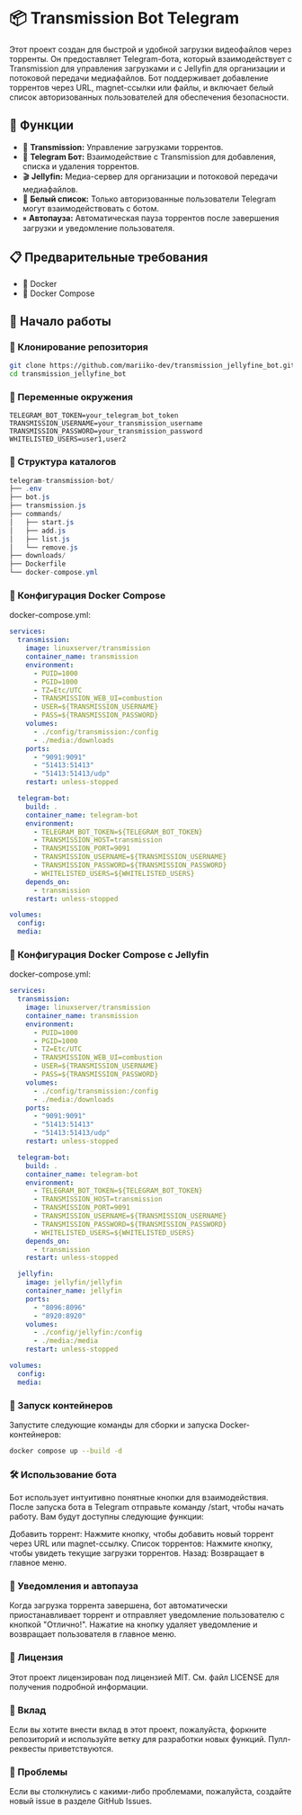 # 📦 Transmission Bot Telegram

Этот проект создан для быстрой и удобной загрузки видеофайлов через торренты. Он предоставляет Telegram-бота, который взаимодействует с Transmission для управления загрузками и с Jellyfin для организации и потоковой передачи медиафайлов. Бот поддерживает добавление торрентов через URL, magnet-ссылки или файлы, и включает белый список авторизованных пользователей для обеспечения безопасности.

## 🌟 Функции

- 🧲 **Transmission:** Управление загрузками торрентов.
- 🤖 **Telegram Бот:** Взаимодействие с Transmission для добавления, списка и удаления торрентов.
- 🎬 **Jellyfin:** Медиа-сервер для организации и потоковой передачи медиафайлов.
- 🔐 **Белый список:** Только авторизованные пользователи Telegram могут взаимодействовать с ботом.
- ⏸ **Автопауза:** Автоматическая пауза торрентов после завершения загрузки и уведомление пользователя.

## 📋 Предварительные требования

- 🐳 Docker
- 🐙 Docker Compose

## 🚀 Начало работы

### 📂 Клонирование репозитория

```bash
git clone https://github.com/mariiko-dev/transmission_jellyfine_bot.git
cd transmission_jellyfine_bot
```

### 🔧 Переменные окружения

```plaintext
TELEGRAM_BOT_TOKEN=your_telegram_bot_token
TRANSMISSION_USERNAME=your_transmission_username
TRANSMISSION_PASSWORD=your_transmission_password
WHITELISTED_USERS=user1,user2
```


### 📂 Структура каталогов

```csharp
telegram-transmission-bot/
├── .env
├── bot.js
├── transmission.js
├── commands/
│   ├── start.js
│   ├── add.js
│   ├── list.js
│   └── remove.js
├── downloads/
├── Dockerfile
└── docker-compose.yml
```


### 🐋 Конфигурация Docker Compose
 docker-compose.yml:

```yaml
services:
  transmission:
    image: linuxserver/transmission
    container_name: transmission
    environment:
      - PUID=1000
      - PGID=1000
      - TZ=Etc/UTC
      - TRANSMISSION_WEB_UI=combustion
      - USER=${TRANSMISSION_USERNAME}
      - PASS=${TRANSMISSION_PASSWORD}
    volumes:
      - ./config/transmission:/config
      - ./media:/downloads
    ports:
      - "9091:9091"
      - "51413:51413"
      - "51413:51413/udp"
    restart: unless-stopped

  telegram-bot:
    build: .
    container_name: telegram-bot
    environment:
      - TELEGRAM_BOT_TOKEN=${TELEGRAM_BOT_TOKEN}
      - TRANSMISSION_HOST=transmission
      - TRANSMISSION_PORT=9091
      - TRANSMISSION_USERNAME=${TRANSMISSION_USERNAME}
      - TRANSMISSION_PASSWORD=${TRANSMISSION_PASSWORD}
      - WHITELISTED_USERS=${WHITELISTED_USERS}
    depends_on:
      - transmission
    restart: unless-stopped

volumes:
  config:
  media:
```
### 🐋 Конфигурация Docker Compose с Jellyfin
 docker-compose.yml:

```yaml
services:
  transmission:
    image: linuxserver/transmission
    container_name: transmission
    environment:
      - PUID=1000
      - PGID=1000
      - TZ=Etc/UTC
      - TRANSMISSION_WEB_UI=combustion
      - USER=${TRANSMISSION_USERNAME}
      - PASS=${TRANSMISSION_PASSWORD}
    volumes:
      - ./config/transmission:/config
      - ./media:/downloads
    ports:
      - "9091:9091"
      - "51413:51413"
      - "51413:51413/udp"
    restart: unless-stopped

  telegram-bot:
    build: .
    container_name: telegram-bot
    environment:
      - TELEGRAM_BOT_TOKEN=${TELEGRAM_BOT_TOKEN}
      - TRANSMISSION_HOST=transmission
      - TRANSMISSION_PORT=9091
      - TRANSMISSION_USERNAME=${TRANSMISSION_USERNAME}
      - TRANSMISSION_PASSWORD=${TRANSMISSION_PASSWORD}
      - WHITELISTED_USERS=${WHITELISTED_USERS}
    depends_on:
      - transmission
    restart: unless-stopped

  jellyfin:
    image: jellyfin/jellyfin
    container_name: jellyfin
    ports:
      - "8096:8096"
      - "8920:8920"
    volumes:
      - ./config/jellyfin:/config
      - ./media:/media
    restart: unless-stopped

volumes:
  config:
  media:
```


### 🚀 Запуск контейнеров
Запустите следующие команды для сборки и запуска Docker-контейнеров:

```bash
docker compose up --build -d
```

### 🛠 Использование бота

Бот использует интуитивно понятные кнопки для взаимодействия. После запуска бота в Telegram отправьте команду /start, чтобы начать работу. Вам будут доступны следующие функции:

Добавить торрент: Нажмите кнопку, чтобы добавить новый торрент через URL или magnet-ссылку.
Список торрентов: Нажмите кнопку, чтобы увидеть текущие загрузки торрентов.
Назад: Возвращает в главное меню.

### 📱 Уведомления и автопауза

Когда загрузка торрента завершена, бот автоматически приостанавливает торрент и отправляет уведомление пользователю с кнопкой "Отлично!". Нажатие на кнопку удаляет уведомление и возвращает пользователя в главное меню.

### 📝 Лицензия

Этот проект лицензирован под лицензией MIT. См. файл LICENSE для получения подробной информации.

### 👥 Вклад

Если вы хотите внести вклад в этот проект, пожалуйста, форкните репозиторий и используйте ветку для разработки новых функций. Пулл-реквесты приветствуются.

### 🐞 Проблемы

Если вы столкнулись с какими-либо проблемами, пожалуйста, создайте новый issue в разделе GitHub Issues.
